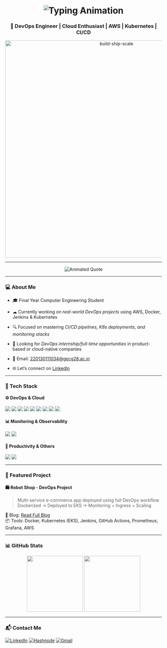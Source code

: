 <!-- Profile Header -->
<h1 align="center">
  <img src="https://readme-typing-svg.herokuapp.com?font=Fira+Code&size=32&duration=3000&pause=1000&color=00FFCC&center=true&vCenter=true&width=500&lines=🚀+Hey%2C+I'm+Gujjar+Apurv" alt="Typing Animation" />
</h1>

<h3 align="center">
  🔧 DevOps Engineer | Cloud Enthusiast | AWS | Kubernetes | CI/CD
</h3>

<p align="center">
  <img src="https://assets-global.website-files.com/63209db5d3d7166c3779bece/63f8f4789bb2082c0a79f20c_build%20ship%20scale.gif" width="700" alt="build-ship-scale" />
</p>

---

<!-- Animated DevOps Quote -->
<p align="center">
  <img src="https://readme-typing-svg.herokuapp.com?font=Fira+Code&weight=700&pause=1000&color=F7931E&center=true&vCenter=true&width=600&lines=Break+Things+Locally%2C+Scale+Globally.;Clicking+is+Temporary%2C+Automation+is+Forever.;DevOps+%7C+Kubernetes+%7C+Cloud+Warrior" alt="Animated Quote" />
</p>

---

### 💻 About Me

- 🎓 Final Year Computer Engineering Student  
- ☁ Currently working on *real-world DevOps projects* using AWS, Docker, Jenkins & Kubernetes  
- 🔍 Focused on mastering *CI/CD pipelines, K8s deployments, and monitoring stacks*  
 
- 💼 Looking for *DevOps internship/full-time opportunities* in product-based or cloud-native companies  
- 📧 Email: [220130111034@gecg28.ac.in](220130111034@gecg28.ac.in)  
- 🌐 Let’s connect on [LinkedIn](www.linkedin.com/in/apurv-gujjar)

---

### 🧰 Tech Stack

#### ⚙ DevOps & Cloud
<p>
  <img src="https://img.shields.io/badge/Shell%20Script-black?style=for-the-badge&logo=gnu-bash&logoColor=white"/>
  <img src="https://img.shields.io/badge/Docker-2496ED?style=for-the-badge&logo=docker&logoColor=white"/>
  <img src="https://img.shields.io/badge/Kubernetes-326CE5?style=for-the-badge&logo=kubernetes&logoColor=white"/>
  <img src="https://img.shields.io/badge/AWS-232F3E?style=for-the-badge&logo=amazon-aws&logoColor=white"/>
  <img src="https://img.shields.io/badge/Jenkins-D24939?style=for-the-badge&logo=jenkins&logoColor=white"/>
  <img src="https://img.shields.io/badge/GitHub-181717?style=for-the-badge&logo=github&logoColor=white"/>
  <img src="https://img.shields.io/badge/Git-F05032?style=for-the-badge&logo=git&logoColor=white"/>
  <img src="https://img.shields.io/badge/GitLab%20CI-FC6D26?style=for-the-badge&logo=gitlab&logoColor=white"/>
  <img src="https://img.shields.io/badge/GitHub%20Actions-2088FF?style=for-the-badge&logo=github-actions&logoColor=white"/>
</p>

#### 📊 Monitoring & Observability
<p>
  <img src="https://img.shields.io/badge/Grafana-F46800?style=for-the-badge&logo=grafana&logoColor=white"/>
  <img src="https://img.shields.io/badge/Prometheus-E6522C?style=for-the-badge&logo=prometheus&logoColor=white"/>
</p>

#### 🧠 Productivity & Others
<p>
  <img src="https://img.shields.io/badge/Notion-000000?style=for-the-badge&logo=notion&logoColor=white"/>
  <img src="https://img.shields.io/badge/Gradle-02303A?style=for-the-badge&logo=gradle&logoColor=white"/>
</p>

---

### 🚀 Featured Project

#### 🛍 Robot Shop - DevOps Project  
> Multi-service e-commerce app deployed using full DevOps workflow  
> Dockerized → Deployed to EKS → Monitoring + Ingress + Scaling

🔗 Blog: [Read Full Blog](https://opsverse.hashnode.dev/)  
📦 Tools: Docker, Kubernetes (EKS), Jenkins, GitHub Actions, Prometheus, Grafana, AWS

---

### 📊 GitHub Stats

<p align="center">
  <img src="https://github-readme-stats.vercel.app/api?username=gurjar-vishal&show_icons=true&theme=tokyonight&hide_title=true&count_private=true" height="180"/>
  <img src="https://github-readme-streak-stats.herokuapp.com/?user=gurjar-vishal&theme=tokyonight" height="180"/>
</p>

---

### 📬 Contact Me

[![LinkedIn](https://img.shields.io/badge/LinkedIn-blue?style=for-the-badge&logo=linkedin)](www.linkedin.com/in/apurv-gujjar)
[![Hashnode](https://img.shields.io/badge/Blog-Hashnode-blue?style=for-the-badge&logo=hashnode)](https://opsverse.hashnode.dev/)
[![Gmail](https://img.shields.io/badge/Gmail-red?style=for-the-badge&logo=gmail&logoColor=white)](mailto:220130111034@gecg28.ac.in)
